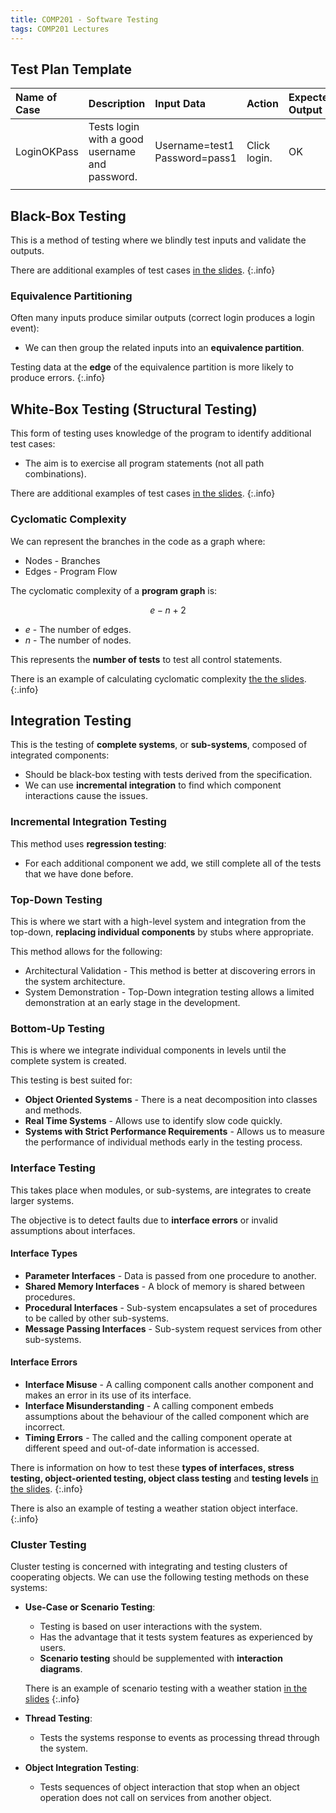 ```yaml
---
title: COMP201 - Software Testing
tags: COMP201 Lectures
---
```


## Test Plan Template

| Name of Case | Description | Input Data | Action | Expected Output | Actual Output | Pass |
| :-- | :-- | :-- | :-- | :-- | :-- | :-- |
| LoginOKPass | Tests login with a good username and password. | Username=test1<br>Password=pass1 | Click login. | OK | Login OK | True |
| | | | | | | |

## Black-Box Testing
This is a method of testing where we blindly test inputs and validate the outputs.

There are additional examples of test cases [in the slides](https://liverpool.instructure.com/courses/46117/files/6013927?module_item_id=1189968).
{:.info}

### Equivalence Partitioning
Often many inputs produce similar outputs (correct login produces a login event):

* We can then group the related inputs into an **equivalence partition**.

Testing data at the **edge** of the equivalence partition is more likely to produce errors.
{:.info}

## White-Box Testing (Structural Testing)
This form of testing uses knowledge of the program to identify additional test cases:

* The aim is to exercise all program statements (not all path combinations).

There are additional examples of test cases [in the slides](https://liverpool.instructure.com/courses/46117/files/6013927?module_item_id=1189968).
{:.info}

### Cyclomatic Complexity
We can represent the branches in the code as a graph where:

* Nodes - Branches
* Edges - Program Flow

The cyclomatic complexity of a **program graph** is:

$$
e -n+2
$$

* $e$ - The number of edges.
* $n$ - The number of nodes.

This represents the **number of tests** to test all control statements.

There is an example of calculating cyclomatic complexity [the the slides](https://liverpool.instructure.com/courses/46117/files/6013928?module_item_id=1189970).
{:.info}

## Integration Testing
This is the testing of **complete systems**, or **sub-systems**, composed of integrated components:

* Should be black-box testing with tests derived from the specification.
* We can use **incremental integration** to find which component interactions cause the issues.

### Incremental Integration Testing
This method uses **regression testing**:

* For each additional component we add, we still complete all of the tests that we have done before. 

### Top-Down Testing
This is where we start with a high-level system and integration from the top-down, **replacing individual components** by stubs where appropriate.

This method allows for the following:

* Architectural Validation - This method is better at discovering errors in the system architecture.
* System Demonstration - Top-Down integration testing allows a limited demonstration at an early stage in the development.

### Bottom-Up Testing
This is where we integrate individual components in levels until the complete system is created.

This testing is best suited for:

* **Object Oriented Systems** - There is a neat decomposition into classes and methods.
* **Real Time Systems** - Allows use to identify slow code quickly.
* **Systems with Strict Performance Requirements** - Allows us to measure the performance of individual methods early in the testing process.

### Interface Testing
This takes place when modules, or sub-systems, are integrates to create larger systems.

The objective is to detect faults due to **interface errors** or invalid assumptions about interfaces.

#### Interface Types

* **Parameter Interfaces** - Data is passed from one procedure to another.
* **Shared Memory Interfaces** - A block of memory is shared between procedures.
* **Procedural Interfaces** - Sub-system encapsulates a set of procedures to be called by other sub-systems.
* **Message Passing Interfaces** - Sub-system request services from other sub-systems.

#### Interface Errors

* **Interface Misuse** - A calling component calls another component and makes an error in its use of its interface.
* **Interface Misunderstanding** - A calling component embeds assumptions about the behaviour of the called component which are incorrect.
* **Timing Errors** - The called and the calling component operate at different speed and out-of-date information is accessed.

There is information on how to test these **types of interfaces, stress testing, object-oriented testing, object class testing** and **testing levels** [in the slides](https://liverpool.instructure.com/courses/46117/files/6013928?module_item_id=1189970).
{:.info}

There is also an example of testing a weather station object interface.
{:.info}

### Cluster Testing
Cluster testing is concerned with integrating and testing clusters of cooperating objects. We can use the following testing methods on these systems:

* **Use-Case or Scenario Testing**:
	* Testing is based on user interactions with the system.
	* Has the advantage that it tests system features as experienced by users.
	* **Scenario testing** should be supplemented with **interaction diagrams**.

	There is an example of scenario testing with a weather station [in the slides](https://liverpool.instructure.com/courses/46117/files/6013928?module_item_id=1189970)
	{:.info}
* **Thread Testing**:
	* Tests the systems response to events as processing thread through the system.
* **Object Integration Testing**:
	* Tests sequences of object interaction that stop when an object operation does not call on services from another object.